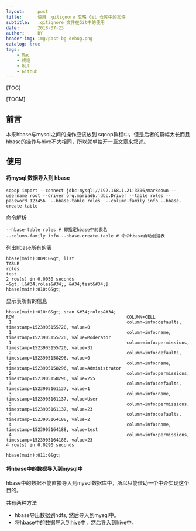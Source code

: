 ```yaml
---
layout:     post
title:      使用 .gitignore 忽略 Git 仓库中的文件
subtitle:   .gitignore 文件在Git中的使用
date:       2018-07-23
author:     BY
header-img: img/post-bg-debug.png
catalog: true
tags:
    - Mac
    - 终端
    - Git
    - Github
---
```

[TOC]

[TOCM]

## 前言

本来hbase与mysql之间的操作应该放到 sqoop教程中，但是后者的篇幅太长而且hbase的操作与hive不大相同，所以就单独开一篇文章来叙述。

## 使用

#### 将mysql 数据导入到 hbase 

```shell
sqoop import --connect jdbc:mysql://192.168.1.21:3306/markdown --username root --driver org.mariadb.jdbc.Driver --table roles --password 123456  --hbase-table roles  --column-family info --hbase-create-table
```

命令解析

	--hbase-table roles # 即指定hbase中的表名
	--column-family info --hbase-create-table # 命令hbase自动创建表

列出hbase所有的表
```log
hbase(main):009:0&gt; list
TABLE                                                      
roles                         
test                      
2 row(s) in 0.0050 seconds
=&gt; [&#34;roles&#34;, &#34;test&#34;]
hbase(main):010:0&gt; 
```

显示表所有的信息
```log
hbase(main):010:0&gt; scan &#34;roles&#34;
ROW                                           COLUMN+CELL
 1                                            column=info:defaults, timestamp=1523905155720, value=0
 1                                            column=info:name, timestamp=1523905155720, value=Moderator
 1                                            column=info:permissions, timestamp=1523905155720, value=31
 2                                            column=info:defaults, timestamp=1523905158296, value=0
 2                                            column=info:name, timestamp=1523905158296, value=Administrator
 2                                            column=info:permissions, timestamp=1523905158296, value=255
 3                                            column=info:defaults, timestamp=1523905161137, value=1
 3                                            column=info:name, timestamp=1523905161137, value=User
 3                                            column=info:permissions, timestamp=1523905161137, value=23
 4                                            column=info:defaults, timestamp=1523905164188, value=2
 4                                            column=info:name, timestamp=1523905164188, value=test
 4                                            column=info:permissions, timestamp=1523905164188, value=23
4 row(s) in 0.0290 seconds

hbase(main):011:0&gt; 
```

#### 将hbase中的数据导入到mysql中

hbase中的数据不能直接导入到mysql数据库中，所以只能借助一个中介实现这个目的。

共有两种方法
- hbase导出数据到hdfs, 然后导入到mysql中。
- 将hbase中的数据导入到hive中，然后导入到hive中。
